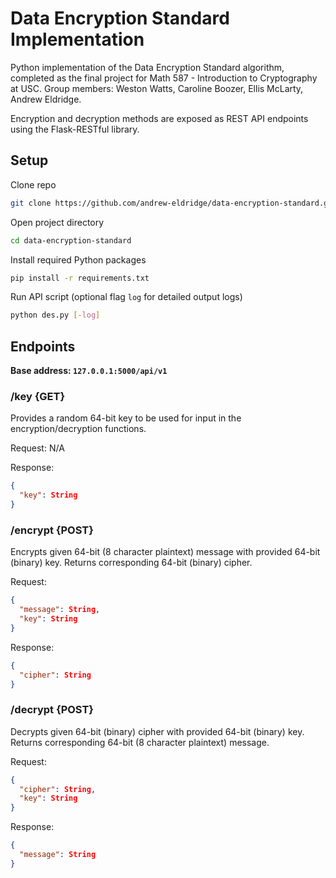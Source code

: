 # Data Encryption Standard Implementation
Python implementation of the Data Encryption Standard algorithm, completed as the final project for Math 587 - Introduction to Cryptography at USC. Group members: Weston Watts, Caroline Boozer, Ellis McLarty, Andrew Eldridge.

Encryption and decryption methods are exposed as REST API endpoints using the Flask-RESTful library.

## Setup
Clone repo
```bash
git clone https://github.com/andrew-eldridge/data-encryption-standard.git
```
Open project directory
```bash
cd data-encryption-standard
```
Install required Python packages
```bash
pip install -r requirements.txt
```
Run API script (optional flag `log` for detailed output logs)
```bash
python des.py [-log]
```

## Endpoints
<b>Base address: `127.0.0.1:5000/api/v1`</b>
### /key {GET}
Provides a random 64-bit key to be used for input in the encryption/decryption functions.

Request: N/A

Response:
```json
{
  "key": String
}
```
### /encrypt {POST}
Encrypts given 64-bit (8 character plaintext) message with provided 64-bit (binary) key. Returns corresponding 64-bit (binary) cipher.

Request:
```json
{
  "message": String,
  "key": String
}
```

Response:
```json
{
  "cipher": String
}
```

### /decrypt {POST}
Decrypts given 64-bit (binary) cipher with provided 64-bit (binary) key. Returns corresponding 64-bit (8 character plaintext) message.

Request:
```json
{
  "cipher": String,
  "key": String
}
```

Response:
```json
{
  "message": String
}
```
